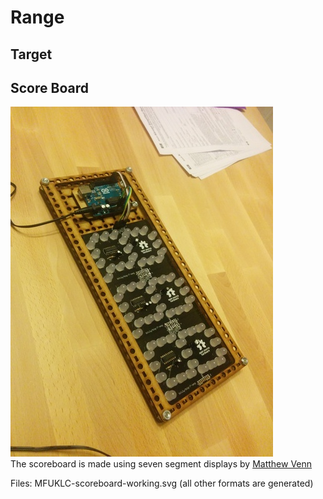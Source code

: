 # Range

## Target

## Score Board  
![Scoreboard](MFUKLC-scoreboard_420.jpg)   
The scoreboard is made using seven segment displays by [Matthew Venn](https://github.com/mattvenn/big-led-driver)

Files: MFUKLC-scoreboard-working.svg (all other formats are generated)